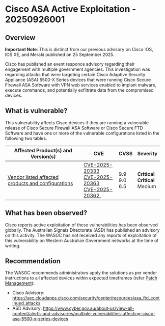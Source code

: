 # Cisco ASA Active Exploitation - 20250926001

## Overview

**Important Note**: This is distinct from our previous advisory on Cisco IOS, IOS XE, and Meraki published on 25 September 2025.

Cisco has published an event responce advisory regarding their engagement with multiple government agencies.
This investigation was regarding attacks that were targeting certain Cisco Adaptive Security Appliance (ASA) 5500-X Series devices that were running Cisco Secure Firewall ASA Software with VPN web services enabled to implant malware, execute commands, and potentially exfiltrate data from the compromised devices.


## What is vulnerable?

This vulnerability affects Cisco devices if they are running a vulnerable release of Cisco Secure Firewall ASA Software or Cisco Secure FTD Software and have one or more of the vulnerable configurations listed in the following two tables.

| Affected Product(s) and Version(s) | CVE | CVSS | Severity |
| ---------------------------------- | --- | ---- | -------- |
| [Vendor listed affected products and configurations](https://sec.cloudapps.cisco.com/security/center/resources/asa_ftd_continued_attacks) | [CVE-2025-20333](https://nvd.nist.gov/vuln/detail/CVE-2025-20333) <br> [CVE-2025-20363](https://nvd.nist.gov/vuln/detail/CVE-2025-20363) <br> [CVE-2025-20362 ](https://nvd.nist.gov/vuln/detail/CVE-2025-20362 ) | 9.9 <br> 9.0 <br> 6.5 | **Critical** <br> **Critical** <br> Medium |


## What has been observed?

Cisco reports active exploitation of these vulnerabilities has been observed globally.
The Australian Signals Directorate (ASD) has published an advisory on this activity.
The WASOC has not received any reports of exploitation of this vulnerability on Western Australian Government networks at the time of writing.


## Recommendation

The WASOC recommends administrators apply the solutions as per vendor instructions to all affected devices within expected timeframes (refer [Patch Management](../guidelines/patch-management.md)):

- Cisco Advisory: <https://sec.cloudapps.cisco.com/security/center/resources/asa_ftd_continued_attacks>
- ASD Advisory: <https://www.cyber.gov.au/about-us/view-all-content/alerts-and-advisories/multiple-vulnerabilities-affecting-cisco-asa-5500-x-series-devices>
